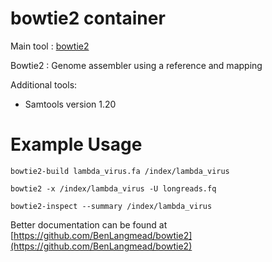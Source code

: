 # bowtie2 container
Main tool : [bowtie2](http://bowtie-bio.sourceforge.net/bowtie2/manual.shtml)

Bowtie2 : Genome assembler using a reference and mapping

Additional tools:
- Samtools version 1.20

# Example Usage

```
bowtie2-build lambda_virus.fa /index/lambda_virus
```
```
bowtie2 -x /index/lambda_virus -U longreads.fq
```
```
bowtie2-inspect --summary /index/lambda_virus
```
Better documentation can be found at [https://github.com/BenLangmead/bowtie2](https://github.com/BenLangmead/bowtie2)
